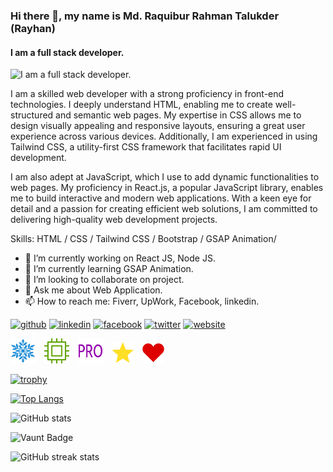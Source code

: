 ### Hi there 👋, my name is Md. Raquibur Rahman Talukder (Rayhan)
#### I am a full stack developer.
![I am a full stack developer.](https://pbs.twimg.com/media/GW8ZxRQacAA2jZQ?format=jpg&name=large)

I am a skilled web developer with a strong proficiency in front-end technologies. I deeply understand HTML, enabling me to create well-structured and semantic web pages. My expertise in CSS allows me to design visually appealing and responsive layouts, ensuring a great user experience across various devices. Additionally, I am experienced in using Tailwind CSS, a utility-first CSS framework that facilitates rapid UI development.

I am also adept at JavaScript, which I use to add dynamic functionalities to web pages. My proficiency in React.js, a popular JavaScript library, enables me to build interactive and modern web applications. With a keen eye for detail and a passion for creating efficient web solutions, I am committed to delivering high-quality web development projects.

Skills: HTML / CSS / Tailwind CSS / Bootstrap / GSAP Animation/

- 🔭 I’m currently working on React JS, Node JS. 
- 🌱 I’m currently learning GSAP Animation. 
- 👯 I’m looking to collaborate on project. 
- 💬 Ask me about Web Application. 
- 📫 How to reach me: Fiverr, UpWork, Facebook, linkedin. 


[<img src='https://cdn.jsdelivr.net/npm/simple-icons@3.0.1/icons/github.svg' alt='github' height='40'>](https://github.com/RayhanRT46)  [<img src='https://cdn.jsdelivr.net/npm/simple-icons@3.0.1/icons/linkedin.svg' alt='linkedin' height='40'>](https://www.linkedin.com/in/https://www.linkedin.com/in/md-raqubur-rahman-talukder-bb0093158/)  [<img src='https://cdn.jsdelivr.net/npm/simple-icons@3.0.1/icons/facebook.svg' alt='facebook' height='40'>](https://www.facebook.com/https://www.facebook.com/rayhan.rt.12)  [<img src='https://cdn.jsdelivr.net/npm/simple-icons@3.0.1/icons/twitter.svg' alt='twitter' height='40'>](https://twitter.com/https://x.com/RaquiburMd31828)  [<img src='https://cdn.jsdelivr.net/npm/simple-icons@3.0.1/icons/icloud.svg' alt='website' height='40'>](https://protfoliort.netlify.app)  

<a href='https://archiveprogram.github.com/'><img src='https://raw.githubusercontent.com/acervenky/animated-github-badges/master/assets/acbadge.gif' width='40' height='40' background-color='black'></a> <a href='https://docs.github.com/en/developers'><img src='https://raw.githubusercontent.com/acervenky/animated-github-badges/master/assets/devbadge.gif' width='40' height='40'></a> <a href='https://github.com/pricing'><img src='https://raw.githubusercontent.com/acervenky/animated-github-badges/master/assets/pro.gif' width='40' height='40'></a> <a href='https://stars.github.com/'><img src='https://raw.githubusercontent.com/acervenky/animated-github-badges/master/assets/starbadge.gif' width='35' height='35'></a> <a href='https://docs.github.com/en/github/supporting-the-open-source-community-with-github-sponsors'><img src='https://raw.githubusercontent.com/acervenky/animated-github-badges/master/assets/sponsorbadge.gif' width='35' height='35'></a> 

[![trophy](https://github-profile-trophy.vercel.app/?username=RayhanRT46)](https://github.com/ryo-ma/github-profile-trophy)

[![Top Langs](https://github-readme-stats.vercel.app/api/top-langs/?username=RayhanRT46)](https://github.com/anuraghazra/github-readme-stats)

![GitHub stats](https://github-readme-stats.vercel.app/api?username=RayhanRT46&show_icons=true&count_private=true)  

![Vaunt Badge](https://api.vaunt.dev/v1/github/entities/RayhanRT46/contributions?format=svg&private=true)  

![GitHub streak stats](https://streak-stats.demolab.com/?user=RayhanRT46)  

